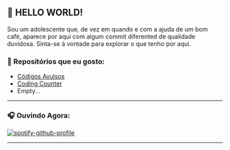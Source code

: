 ## 👋 HELLO WORLD!
Sou um adolescente que, de vez em quando e com a ajuda de um bom café, aparece por aqui com algum commit diferented de qualidade duvidosa. Sinta-se à vontade para explorar o que tenho por aqui.

### 📂 Repositórios que eu gosto:
- [Códigos Avulsos](https://github.com/Isaac4lves/CodigosAvulsos)
- [Coding Counter](https://github.com/Isaac4lves/TempoCodando)
- Empty...

---

### 🎧 Ouvindo Agora:
[![spotify-github-profile](https://spotify-github-profile.kittinanx.com/api/view?uid=gg7pgxsmiiuids60w9k50yl2e&cover_image=false&theme=default&show_offline=true&background_color=121212&interchange=true&bar_color_cover=true)](https://github.com/kittinan/spotify-github-profile)

---

